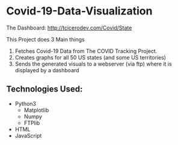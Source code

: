 # Covid-19-Data-Visualization
The Dashboard: http://tcicerodev.com/Covid/State

This Project does 3 Main things
1. Fetches Covid-19 Data from The COVID Tracking Project. 
2. Creates graphs for all 50 US states (and some US territories)
3. Sends the generated visuals to a webserver (via ftp) where it is displayed by a dashboard

## Technologies Used: ##
- Python3
  - Matplotlib
  - Numpy
  - FTPlib
- HTML
- JavaScript
